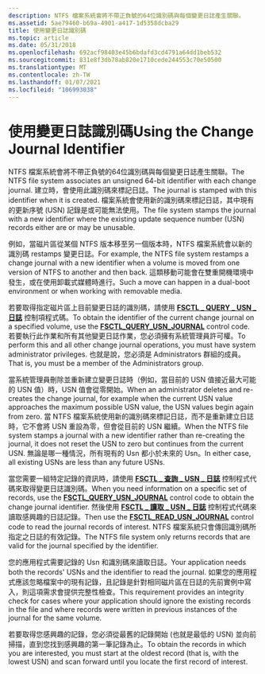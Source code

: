 ```yaml
---
description: NTFS 檔案系統會將不帶正負號的64位識別碼與每個變更日誌產生關聯。
ms.assetid: 5ae79460-b69a-4901-a417-1d5358dcba29
title: 使用變更日誌識別碼
ms.topic: article
ms.date: 05/31/2018
ms.openlocfilehash: 692acf98403e45b6bdafd3cd4791a64dd1beb532
ms.sourcegitcommit: 831e8f3db78ab820e1710cede244553c70e50500
ms.translationtype: MT
ms.contentlocale: zh-TW
ms.lasthandoff: 01/07/2021
ms.locfileid: "106993038"
---
```

# <a name="using-the-change-journal-identifier"></a><span data-ttu-id="30eda-103">使用變更日誌識別碼</span><span class="sxs-lookup"><span data-stu-id="30eda-103">Using the Change Journal Identifier</span></span>

<span data-ttu-id="30eda-104">NTFS 檔案系統會將不帶正負號的64位識別碼與每個變更日誌產生關聯。</span><span class="sxs-lookup"><span data-stu-id="30eda-104">The NTFS file system associates an unsigned 64-bit identifier with each change journal.</span></span> <span data-ttu-id="30eda-105">建立時，會使用此識別碼來標記日誌。</span><span class="sxs-lookup"><span data-stu-id="30eda-105">The journal is stamped with this identifier when it is created.</span></span> <span data-ttu-id="30eda-106">檔案系統會使用新的識別碼來標記日誌，其中現有的更新序號 (USN) 記錄是或可能無法使用。</span><span class="sxs-lookup"><span data-stu-id="30eda-106">The file system stamps the journal with a new identifier where the existing update sequence number (USN) records either are or may be unusable.</span></span>

<span data-ttu-id="30eda-107">例如，當磁片區從某個 NTFS 版本移至另一個版本時，NTFS 檔案系統會以新的識別碼 restamps 變更日誌。</span><span class="sxs-lookup"><span data-stu-id="30eda-107">For example, the NTFS file system restamps a change journal with a new identifier when a volume is moved from one version of NTFS to another and then back.</span></span> <span data-ttu-id="30eda-108">這類移動可能會在雙重開機環境中發生，或在使用卸載式媒體時進行。</span><span class="sxs-lookup"><span data-stu-id="30eda-108">Such a move can happen in a dual-boot environment or when working with removable media.</span></span>

<span data-ttu-id="30eda-109">若要取得指定磁片區上目前變更日誌的識別碼，請使用 [**FSCTL \_ QUERY \_ USN \_ 日誌**](/windows/win32/api/winioctl/ni-winioctl-fsctl_query_usn_journal) 控制項程式碼。</span><span class="sxs-lookup"><span data-stu-id="30eda-109">To obtain the identifier of the current change journal on a specified volume, use the [**FSCTL\_QUERY\_USN\_JOURNAL**](/windows/win32/api/winioctl/ni-winioctl-fsctl_query_usn_journal) control code.</span></span> <span data-ttu-id="30eda-110">若要執行此作業和所有其他變更日誌作業，您必須擁有系統管理員許可權。</span><span class="sxs-lookup"><span data-stu-id="30eda-110">To perform this and all other change journal operations, you must have system administrator privileges.</span></span> <span data-ttu-id="30eda-111">也就是說，您必須是 Administrators 群組的成員。</span><span class="sxs-lookup"><span data-stu-id="30eda-111">That is, you must be a member of the Administrators group.</span></span>

<span data-ttu-id="30eda-112">當系統管理員刪除並重新建立變更日誌時（例如，當目前的 USN 值接近最大可能的 USN 值）時，USN 值會從零開始。</span><span class="sxs-lookup"><span data-stu-id="30eda-112">When an administrator deletes and re-creates the change journal, for example when the current USN value approaches the maximum possible USN value, the USN values begin again from zero.</span></span> <span data-ttu-id="30eda-113">當 NTFS 檔案系統使用新的識別碼來標記日誌，而不是重新建立日誌時，它不會將 USN 重設為零，但會從目前的 USN 繼續。</span><span class="sxs-lookup"><span data-stu-id="30eda-113">When the NTFS file system stamps a journal with a new identifier rather than re-creating the journal, it does not reset the USN to zero but continues from the current USN.</span></span> <span data-ttu-id="30eda-114">無論是哪一種情況，所有現有的 Usn 都小於未來的 Usn。</span><span class="sxs-lookup"><span data-stu-id="30eda-114">In either case, all existing USNs are less than any future USNs.</span></span>

<span data-ttu-id="30eda-115">當您需要一組特定記錄的資訊時，請使用 [**FSCTL \_ 查詢 \_ USN \_ 日誌**](/windows/win32/api/winioctl/ni-winioctl-fsctl_query_usn_journal) 控制程式代碼來取得變更日誌識別碼。</span><span class="sxs-lookup"><span data-stu-id="30eda-115">When you need information on a specific set of records, use the [**FSCTL\_QUERY\_USN\_JOURNAL**](/windows/win32/api/winioctl/ni-winioctl-fsctl_query_usn_journal) control code to obtain the change journal identifier.</span></span> <span data-ttu-id="30eda-116">然後使用 [**FSCTL \_ 讀取 \_ USN \_ 日誌**](/windows/win32/api/winioctl/ni-winioctl-fsctl_read_usn_journal) 控制程式代碼來讀取感興趣的日誌記錄。</span><span class="sxs-lookup"><span data-stu-id="30eda-116">Then use the [**FSCTL\_READ\_USN\_JOURNAL**](/windows/win32/api/winioctl/ni-winioctl-fsctl_read_usn_journal) control code to read the journal records of interest.</span></span> <span data-ttu-id="30eda-117">NTFS 檔案系統只會傳回識別碼所指定之日誌的有效記錄。</span><span class="sxs-lookup"><span data-stu-id="30eda-117">The NTFS file system only returns records that are valid for the journal specified by the identifier.</span></span>

<span data-ttu-id="30eda-118">您的應用程式需要記錄的 Usn 和識別碼來讀取日誌。</span><span class="sxs-lookup"><span data-stu-id="30eda-118">Your application needs both the records' USNs and the identifier to read the journal.</span></span> <span data-ttu-id="30eda-119">如果您的應用程式應該忽略檔案中的現有記錄，且記錄是針對相同磁片區在日誌的先前實例中寫入，則這項需求會提供完整性檢查。</span><span class="sxs-lookup"><span data-stu-id="30eda-119">This requirement provides an integrity check for cases where your application should ignore the existing records in the file and where records were written in previous instances of the journal for the same volume.</span></span>

<span data-ttu-id="30eda-120">若要取得您感興趣的記錄，您必須從最舊的記錄開始 (也就是最低的 USN) 並向前掃描，直到您找到感興趣的第一筆記錄為止。</span><span class="sxs-lookup"><span data-stu-id="30eda-120">To obtain the records in which you are interested, you must start at the oldest record (that is, with the lowest USN) and scan forward until you locate the first record of interest.</span></span>

 

 
